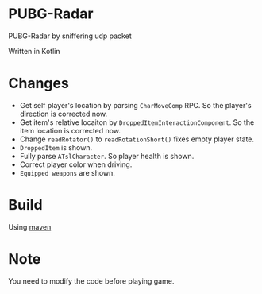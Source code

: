 # PUBG-Radar
PUBG-Radar by sniffering udp packet

Written in Kotlin

# Changes
* Get self player's location by parsing `CharMoveComp` RPC. So the player's direction is corrected now. 
* Get item's relative locaiton by `DroppedItemInteractionComponent`. So the item location is corrected now.
* Change `readRotator()` to `readRotationShort()` fixes empty player state.
* `DroppedItem` is shown.
* Fully parse `ATslCharacter`. So player health is shown.
* Correct player color when driving.
* `Equipped weapons` are shown.

# Build
Using [maven](https://maven.apache.org/)

# Note
You need to modify the code before playing game.